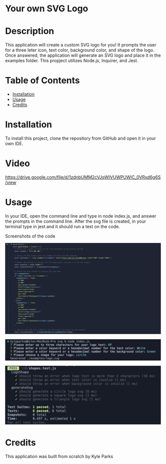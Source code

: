 # Your own SVG Logo

# Description

This application will create a custom SVG logo for you! It prompts the user for a three leter icon, text color, background color, and shape of the logo. Once answered, the application will generate an SVG logo and place it in the examples folder. This propject utilizes Node.js, Inquirer, and Jest.

# Table of Contents
* [Installation](#installation)
* [Usage](#usage)
* [Credits](#credits)

# Installation

To install this project, clone the repository from GitHub and open it in your own IDE.

# Video

https://drive.google.com/file/d/1zdnbUMM2cVJqWIVUWPUWlC_0VRxd6g6S/view

# Usage

In your IDE, open the command line and type in node index.js, and answer the prompts in the command line. After the svg file is created, in your terminal type in jest and it should run a test on the code. 

Screenshots of the code

![first](images/first.jpg)

![second](images/second.jpg)

![third](images/third.jpg)

# Credits

This application was built from scratch by Kyle Parks